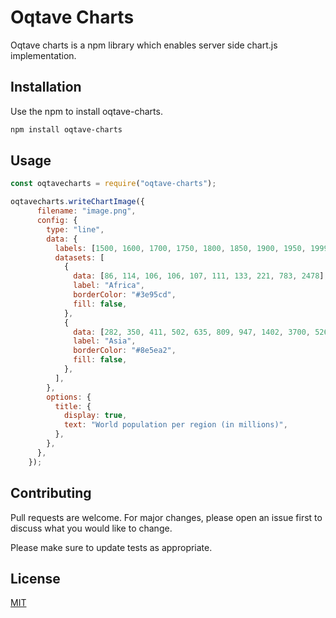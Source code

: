 # Oqtave Charts

Oqtave charts is a npm library which enables server side chart.js implementation.

## Installation

Use the npm to install oqtave-charts.

```bash
npm install oqtave-charts
```

## Usage

```javascript
const oqtavecharts = require("oqtave-charts");

oqtavecharts.writeChartImage({
      filename: "image.png",
      config: {
        type: "line",
        data: {
          labels: [1500, 1600, 1700, 1750, 1800, 1850, 1900, 1950, 1999, 2050],
          datasets: [
            {
              data: [86, 114, 106, 106, 107, 111, 133, 221, 783, 2478],
              label: "Africa",
              borderColor: "#3e95cd",
              fill: false,
            },
            {
              data: [282, 350, 411, 502, 635, 809, 947, 1402, 3700, 5267],
              label: "Asia",
              borderColor: "#8e5ea2",
              fill: false,
            },
          ],
        },
        options: {
          title: {
            display: true,
            text: "World population per region (in millions)",
          },
        },
      },
    });
```

## Contributing
Pull requests are welcome. For major changes, please open an issue first to discuss what you would like to change.

Please make sure to update tests as appropriate.

## License
[MIT](https://choosealicense.com/licenses/mit/)